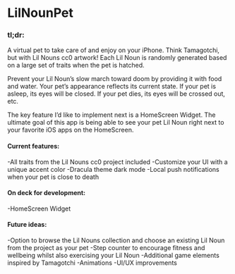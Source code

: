 # LilNounPet

### tl;dr:
A virtual pet to take care of and enjoy on your iPhone. Think Tamagotchi, but with Lil Nouns cc0 artwork! Each Lil Noun is randomly generated based on a large set of traits when the pet is hatched.

Prevent your Lil Noun’s slow march toward doom by providing it with food and water. Your pet’s appearance reflects its current state. If your pet is asleep, its eyes will be closed. If your pet dies, its eyes will be crossed out, etc.

The key feature I’d like to implement next is a HomeScreen Widget. The ultimate goal of this app is being able to see your pet Lil Noun right next to your favorite iOS apps on the HomeScreen. 

#### Current features:
-All traits from the Lil Nouns cc0 project included
-Customize your UI with a unique accent color
-Dracula theme dark mode
-Local push notifications when your pet is close to death

#### On deck for development:
-HomeScreen Widget

#### Future ideas:
-Option to browse the Lil Nouns collection and choose an existing Lil Noun from the project as your pet
-Step counter to encourage fitness and wellbeing whilst also exercising your Lil Noun
-Additional game elements inspired by Tamagotchi
-Animations
-UI/UX improvements



